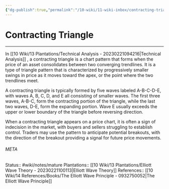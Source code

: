 ```yaml
---
{"dg-publish":true,"permalink":"/10-wiki/11-wiki-inbox/contracting-triangle-20230309073140/"}
---
```


# Contracting Triangle
---
In [[10 Wiki/13 Plantations/Technical Analysis - 20230221094216\|Technical Analysis]] , a contracting triangle is a chart pattern that forms when the price of an asset consolidates between two converging trendlines. It is a type of triangle pattern that is characterized by progressively smaller swings in price as it moves toward the apex, or the point where the two trendlines meet.

A contracting triangle is typically formed by five waves labeled A-B-C-D-E, with waves A, B, C, D, and E all consisting of smaller waves. The first three waves, A-B-C, form the contracting portion of the triangle, while the last two waves, D-E, form the expanding portion. Wave E usually exceeds the upper or lower boundary of the triangle before reversing direction.

When a contracting triangle appears on a price chart, it is often a sign of indecision in the market, with buyers and sellers struggling to establish control. Traders may use the pattern to anticipate potential breakouts, with the direction of the breakout providing a signal for future price movements.



###### META
Status:: #wiki/notes/mature 
Plantations:: [[10 Wiki/13 Plantations/Elliott Wave Theory - 20230221100113\|Elliott Wave Theory]]
References:: [[10 Wiki/14 References/Books/The Elliott Wave Principle - 0932750052\|The Elliott Wave Principle]]
